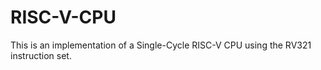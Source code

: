 # RISC-V-CPU
This is an implementation of a Single-Cycle RISC-V CPU using the RV321 instruction set.
